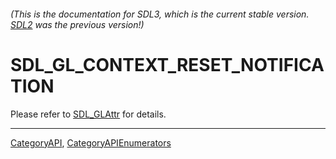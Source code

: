 ###### (This is the documentation for SDL3, which is the current stable version. [SDL2](https://wiki.libsdl.org/SDL2/) was the previous version!)
# SDL_GL_CONTEXT_RESET_NOTIFICATION

Please refer to [SDL_GLAttr](SDL_GLAttr) for details.

----
[CategoryAPI](CategoryAPI), [CategoryAPIEnumerators](CategoryAPIEnumerators)

